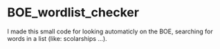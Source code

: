 # BOE_wordlist_checker
I made this small code for looking automaticly on the BOE, searching for words in a list (like: scolarships ...).

